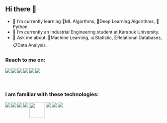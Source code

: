 ## Hi there 👋


- 🌱 I’m currently learning 🤖ML Algorthms, 🧠Deep Learning Algorithms, 🐍Python.
- 🏫 I’m currently an Industrial Engineering student at Karabuk University.
- 💬 Ask me about: 🤖Machine Learning, 📊Statistic, 🗄Relational Databases, 📋Data Analysis.

### Reach to me on:
[<img align="left" src="https://cdn1.iconfinder.com/data/icons/social-media-outline-6/128/SocialMedia_Twitter-Outline-48.png" />][twitter]
[<img align="left" src="https://cdn1.iconfinder.com/data/icons/social-media-outline-6/128/SocialMedia_LinkedIn-Outline-48.png" />][linkedin]
[<img align="left" src="https://cdn1.iconfinder.com/data/icons/logos-and-brands-3/512/160_Hackerrank_logo_logos-48.png" />][hackerrank]
[<img align="left" src="https://cdn2.iconfinder.com/data/icons/social-icons-rectangular-black/512/stackoverflow-48.png" />][stackoverflow]
[<img align="left" src="https://cdn1.iconfinder.com/data/icons/logos-and-brands-3/512/189_Kaggle_logo_logos-48.png" />][kaggle]
[<img align="left" src="https://cdn1.iconfinder.com/data/icons/logos-and-brands-3/512/211_Medium_logo_logos-48.png" />][medium] <br> <br> <br>

### I am familiar with these technologies:
[<img align="left" src="https://cdn4.iconfinder.com/data/icons/logos-and-brands/512/267_Python_logo-48.png" />][python]
[<img align="left" src="https://cdn4.iconfinder.com/data/icons/logos-and-brands/512/181_Java_logo_logos-48.png" />][java]
[<img align="left" src="https://cdn4.iconfinder.com/data/icons/logos-and-brands/512/285_R_Project_logo-48.png" />][rstudio]
[<img align="left" src="https://cdn3.iconfinder.com/data/icons/logos-brands-3/24/logo_brand_brands_logos_excel-48.png" />][excel]
[<img align="left" width="50px" src="https://vscjava.gallerycdn.vsassets.io/extensions/vscjava/vscode-spring-initializr/0.7.0/1615883353860/Microsoft.VisualStudio.Services.Icons.Default" />][spring]
[<img align="left" src="https://cdn4.iconfinder.com/data/icons/logos-brands-5/24/postgresql-48.png" />][postgresql]
[<img align="left" src="https://cdn4.iconfinder.com/data/icons/logos-3/181/MySQL-48.png" />][mysql]
[<img align="left" src="https://cdn3.iconfinder.com/data/icons/social-media-2169/24/social_media_social_media_logo_git-48.png" />][git]



<!--
Reach to me
-->
[linkedin]: https://www.linkedin.com/in/emrullah-%C3%B6zk%C4%B1l%C4%B1n%C3%A7-127710164/
[hackerrank]: https://www.hackerrank.com/emr_ozk_71
[twitter]: https://twitter.com/emr_ozkl
[stackoverflow]: https://stackoverflow.com/users/10712497/emrullah-ozkilinc
[kaggle]: https://www.kaggle.com/emrozk
[medium]: https://emr-ozk-71.medium.com/

<!--
I'm interested in
-->
[python]: https://www.python.org/about/
[java]: https://www.java.com/tr/
[excel]: https://www.microsoft.com/en-us/microsoft-365/excel
[spring]: https://spring.io/projects/spring-boot
[rstudio]: https://www.rstudio.com/about/
[postgresql]: https://www.postgresql.org/about/
[mysql]: https://www.mysql.com/about/
[git]: https://git-scm.com/about
